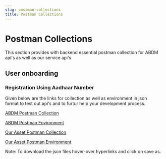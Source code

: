 ```yaml
---
slug: postman-collections
title: Postman Collections
---
```


# Postman Collections

This section provides with backend essential postman collection for ABDM api's as well as our service api's

## User onboarding

### Registration Using Aadhaar Number

Given below are the links for collection as well as environment in json format to test out api's and to furtur help your development process.

[ABDM Postman Collection](/postman_collection/ABDM/user_onboarding/ABDM_user_registration.postman_collection.json)

[ABDM Postman Environment](/postman_collection/ABDM/user_onboarding/ABDM_api_registration.postman_environment.json)

[Our Asset Postman Collection ](/postman_collection/our_asset/user_onboarding/Our_Service_api.postman_collection.json)

[Our Asset Postman Environment](/static/postman_collection/our_asset/user_onboarding/Our_Service_api.postman_collection.json)

Note: To download the json files hover-over hyperlinks and click on save as.
